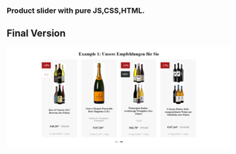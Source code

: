 ### Product slider with pure JS,CSS,HTML.

## Final Version

<img src="https://github.com/coskunuyar/segmentify-sample-project/blob/master/_dependencies/finalised.png?raw=true" alt="screen-shot" />
